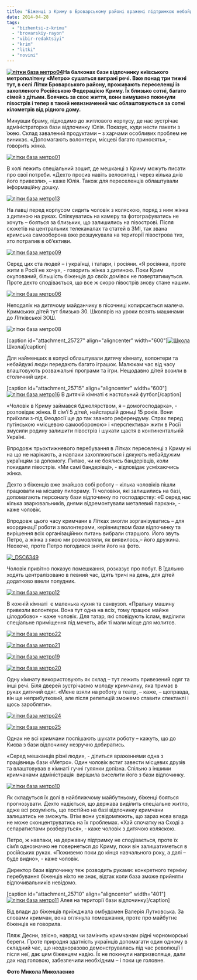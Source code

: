 ```yaml
---
title: "Біженці з Криму в Броварському районі вражені підтримкою небайдужих"
date: 2014-04-28
tags: 
  - "bizhentsi-z-krimu"
  - "brovarskiy-rayon"
  - "vibir-redaktsiyi"
  - "krim"
  - "litki"
  - "novini"
---
```


**[![літки база метро04](https://mpz.brovary.org/wp-content/uploads/2014/04/litki-baza-metro04.jpg)](https://mpz.brovary.org/wp-content/uploads/2014/04/litki-baza-metro04.jpg)На балконах бази відпочинку київського метрополітену «Метро» сушаться випрані речі. Вже понад три тижні тут, в селі Літки Броварського району, проживають переселенці із захопленого Російською Федерацією Криму. Їх близько сотні, багато сімей з дітьми. Боячись за своє життя, вони вимушено покинули півострів і тепер в такий невизначений час облаштовуються за сотні кілометрів від рідного дому.**

Минувши браму, підходимо до житлового корпусу, де нас зустрічає адміністраторка бази відпочинку Юлія. Показує, куди нести пакети з їжею. Склад завалений продуктами – з харчами особливих проблем не виникає. «Допомагають волонтери, місцеві багато приносять», - говорить жінка.

[![літки база метро01](https://mpz.brovary.org/wp-content/uploads/2014/04/litki-baza-metro01.jpg)](https://mpz.brovary.org/wp-content/uploads/2014/04/litki-baza-metro01.jpg)

В холі лежить спеціальний зошит, де мешканці з Криму можуть писати про свої потреби. «Дехто просив навіть велосипед і через кілька днів його привезли», – каже Юлія. Також для переселенців облаштували інформаційну дошку.

[![літки база метро13](https://mpz.brovary.org/wp-content/uploads/2014/04/litki-baza-metro13.jpg)](https://mpz.brovary.org/wp-content/uploads/2014/04/litki-baza-metro13.jpg)

На лавці перед корпусом сидить чоловік з коляскою, поряд з ним жінка з дитиною на руках. Спілкуватись на камеру та фотографуватись не хочуть – бояться за близьких, що залишились на півострові. Після сюжетів на центральних телеканалах та статей в ЗМІ, так звана кримська самооборона вже розшукувала на території півострова тих, хто потрапив в об’єктиви.

[![літки база метро09](https://mpz.brovary.org/wp-content/uploads/2014/04/litki-baza-metro09.jpg)](https://mpz.brovary.org/wp-content/uploads/2014/04/litki-baza-metro09.jpg)

Серед цих ста людей – і українці, і татари, і росіяни. «Я росіянка, проте жити в Росії не хочу», - говорить жінка з дитиною. Поки Крим окупований, більшість біженців до своїх домівок не повертатимуться. Проте дехто сподівається, що все ж скоро півострів знову стане нашим.

[![літки база метро06](https://mpz.brovary.org/wp-content/uploads/2014/04/litki-baza-metro06.jpg)](https://mpz.brovary.org/wp-content/uploads/2014/04/litki-baza-metro06.jpg)

Неподалік на дитячому майданчику в пісочниці копирсається малеча. Кримських дітей тут близько 30. Школярів на уроки возять машинами до Літківської ЗОШ.

![літки база метро08](https://mpz.brovary.org/wp-content/uploads/2014/04/litki-baza-metro08.jpg)

\[caption id="attachment\_25727" align="aligncenter" width="600"\][![Школа](https://mpz.brovary.org/wp-content/uploads/2014/04/litki-baza-metro28.jpg)](https://mpz.brovary.org/wp-content/uploads/2014/04/litki-baza-metro28.jpg) Школа\[/caption\]

Для найменших в копусі облаштували дитячу кімнату, волонтери та небайдужі люди передають багато іграшок. Малюкам час від часу влаштовують розважальні програми та ігри. Нещодавно дітей возили в столичний цирк.

\[caption id="attachment\_25715" align="aligncenter" width="600"\][![літки база метро16](https://mpz.brovary.org/wp-content/uploads/2014/04/litki-baza-metro16.jpg)](https://mpz.brovary.org/wp-content/uploads/2014/04/litki-baza-metro16.jpg) В дитячій кімнаті є настольний футбол\[/caption\]

«Чоловік в Криму займався бджолярством, я – домогосподарка», - розповідає жінка. В сім’ї 5 дітей, найстаршій доньці 15 років. Вони приїхали з-під Феодосії ще до так званого референдуму. Страх перед путінською «місцевою самообороною» і «перспектива» жити в Росії змусили родину залишити півострів і шукати щастя в континентальній Україні.

Впродовж трьохтижневого перебування в Літках переселенці з Криму ні на що не нарікають, а навпаки захоплюються і дякують небайдужим українцям за допомогу. Питаю, чи не боялись бандерівців, коли покидали півострів. «Ми самі бандерівці», - відповідає усміхаючись жінка.

Дехто з біженців вже знайшов собі роботу – кілька чоловіків пішли працювати на місцеву пилораму. Ті чоловіки, які залишились на базі, допомагають персоналу бази відпочинку по господарству: «Є серед нас кілька зварювальників, днями відремонтували металевий паркан», - каже чоловік.

Впродовж цього часу кримчани в Літках змогли зорганізуватись – для координації роботи з волонтерами, керівництвом бази відпочинку та вирішення всіх організаційних питань вибрали старшого. Його звуть Петро, а жінка з якою ми розмовляли, як виявилось,– його дружина. Неохоче, проте Петро погодився зняти його на фото.

[![_DSC6349](https://mpz.brovary.org/wp-content/uploads/2014/04/DSC6349.jpg)](https://mpz.brovary.org/wp-content/uploads/2014/04/DSC6349.jpg)

Чоловік привітно показує помешкання, розказує про побут. В їдальню ходять централізовано в певний час, їдять тричі на день, для дітей додатково ввели полудник.

[![літки база метро12](https://mpz.brovary.org/wp-content/uploads/2014/04/litki-baza-metro12.jpg)](https://mpz.brovary.org/wp-content/uploads/2014/04/litki-baza-metro12.jpg)

В кожній кімнаті  є маленька кухня та санвузол. «Пральну машину привезли волонтери. Вона тут одна на всіх, тому працює майже цілодобово» - каже чоловік. Для татар, які сповідують іслам, виділили спеціальне приміщення під мечеть, аби ті мали місце для молитов.

[![літки база метро22](https://mpz.brovary.org/wp-content/uploads/2014/04/litki-baza-metro22.jpg)](https://mpz.brovary.org/wp-content/uploads/2014/04/litki-baza-metro22.jpg)

[![літки база метро21](https://mpz.brovary.org/wp-content/uploads/2014/04/litki-baza-metro21.jpg)](https://mpz.brovary.org/wp-content/uploads/2014/04/litki-baza-metro21.jpg)

[![літки база метро19](https://mpz.brovary.org/wp-content/uploads/2014/04/litki-baza-metro19.jpg)](https://mpz.brovary.org/wp-content/uploads/2014/04/litki-baza-metro19.jpg)

[![літки база метро20](https://mpz.brovary.org/wp-content/uploads/2014/04/litki-baza-metro20.jpg)](https://mpz.brovary.org/wp-content/uploads/2014/04/litki-baza-metro20.jpg)

Одну кімнату використовують як склад – тут лежить привезений одяг та інші речі. Біля дверей зустрічаємо молоду кримчанку, яка тримає в руках дитячий одяг. «Мене взяли на роботу в театр, – каже, – щоправда, він ще неприбутковий, але після репетицій зможемо ставити спектаклі і щось заробляти».

[![літки база метро24](https://mpz.brovary.org/wp-content/uploads/2014/04/litki-baza-metro24.jpg)](https://mpz.brovary.org/wp-content/uploads/2014/04/litki-baza-metro24.jpg)

[![літки база метро25](https://mpz.brovary.org/wp-content/uploads/2014/04/litki-baza-metro25.jpg)](https://mpz.brovary.org/wp-content/uploads/2014/04/litki-baza-metro25.jpg)

Однак не всі кримчани поспішають шукати роботу – кажуть, що до Києва з бази відпочинку незручно добиратись.

«Серед мешканців різні люди», - ділиться враженнями одна з працівниць бази «Метро». Один чоловік встиг завести місцевих друзів та влаштовував в кімнаті гучні гулянки допізна. Спільно з іншими кримчанами адміністрація  вирішила виселити його з бази відпочинку.

[![літки база метро10](https://mpz.brovary.org/wp-content/uploads/2014/04/litki-baza-metro10.jpg)](https://mpz.brovary.org/wp-content/uploads/2014/04/litki-baza-metro10.jpg)

Як складуться їх долі в найближчому майбутньому, біженці бояться прогнозувати. Дехто надіється, що держава виділить спеціальне житло, адже всі розуміють, що постійно на базі відпочинку кримчани залишатись не зможуть. Втім вони усвідомлюють, що зараз нова влада не може сконцентруватись на їх проблемах. «Хай спочатку на Сході з сепаратистами розберуться», - каже чоловік з дитячою коляскою.

Петро, ж навпаки, на державну підтримку не сподівається, проте їх сім’я однозначно не повернеться до Криму, поки він залишатиметься в російських руках. «Поживемо поки до кінця навчального року, а далі – буде видно», - каже чоловік.

Директор бази відпочинку теж розводить руками: конкретного терміну перебування біженців ніхто не знає, відтак коли база зможе прийняти відпочивальників невідомо.

\[caption id="attachment\_25710" align="aligncenter" width="401"\][![літки база метро11](https://mpz.brovary.org/wp-content/uploads/2014/04/litki-baza-metro11.jpg)](https://mpz.brovary.org/wp-content/uploads/2014/04/litki-baza-metro11.jpg) Алея на території бази відпочинку\[/caption\]

Від влади до біженців приїжджала омбудсмен Валерія Лутковська. За словами кримчан, вона оглянула помешкання, проте про майбутнє біженців не говорила.

Пляж Десни, звісно, навряд чи замінить кримчанам рідні чорноморські береги. Проте природня здатність українців допомагати один одному в складний час, що неодноразово демонструвалась під час революції і після неї, дає цим біженцям надію. Їх не покинули напризволяще, дали дах над головою, забезпечили необхідним – і поки це головне.

**Фото Микола Миколаєнко**
